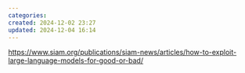 ```yaml
---
categories: 
created: 2024-12-02 23:27
updated: 2024-12-04 16:14
---
```

https://www.siam.org/publications/siam-news/articles/how-to-exploit-large-language-models-for-good-or-bad/